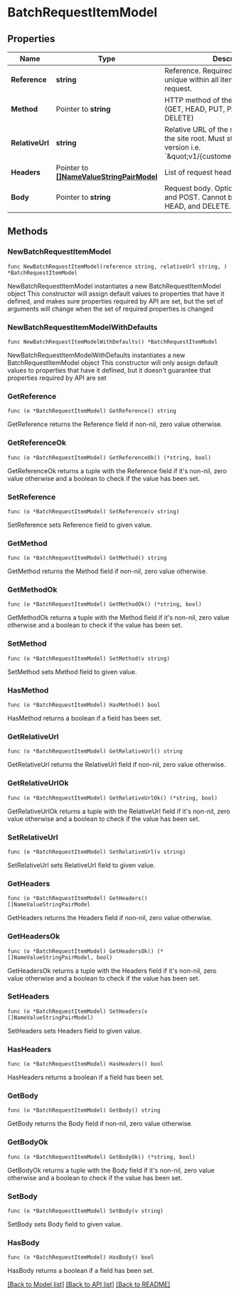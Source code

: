 # BatchRequestItemModel

## Properties

Name | Type | Description | Notes
------------ | ------------- | ------------- | -------------
**Reference** | **string** | Reference.  Required, and must be unique within all items in a single batch request. | 
**Method** | Pointer to **string** | HTTP method of the request endpoint.  (GET, HEAD, PUT, PATCH, POST, DELETE) | [optional] [default to "GET"]
**RelativeUrl** | **string** | Relative URL of the request endpoint vs. the site root. Must start with the API version i.e. &#x60;\&quot;v1/{customerid}/{siteid}/...\&quot;&#x60; | 
**Headers** | Pointer to [**[]NameValueStringPairModel**](NameValueStringPairModel.md) | List of request headers. | [optional] 
**Body** | Pointer to **string** | Request body.  Optional for PUT, PATCH, and POST. Cannot be specified for GET, HEAD, and DELETE. | [optional] 

## Methods

### NewBatchRequestItemModel

`func NewBatchRequestItemModel(reference string, relativeUrl string, ) *BatchRequestItemModel`

NewBatchRequestItemModel instantiates a new BatchRequestItemModel object
This constructor will assign default values to properties that have it defined,
and makes sure properties required by API are set, but the set of arguments
will change when the set of required properties is changed

### NewBatchRequestItemModelWithDefaults

`func NewBatchRequestItemModelWithDefaults() *BatchRequestItemModel`

NewBatchRequestItemModelWithDefaults instantiates a new BatchRequestItemModel object
This constructor will only assign default values to properties that have it defined,
but it doesn't guarantee that properties required by API are set

### GetReference

`func (o *BatchRequestItemModel) GetReference() string`

GetReference returns the Reference field if non-nil, zero value otherwise.

### GetReferenceOk

`func (o *BatchRequestItemModel) GetReferenceOk() (*string, bool)`

GetReferenceOk returns a tuple with the Reference field if it's non-nil, zero value otherwise
and a boolean to check if the value has been set.

### SetReference

`func (o *BatchRequestItemModel) SetReference(v string)`

SetReference sets Reference field to given value.


### GetMethod

`func (o *BatchRequestItemModel) GetMethod() string`

GetMethod returns the Method field if non-nil, zero value otherwise.

### GetMethodOk

`func (o *BatchRequestItemModel) GetMethodOk() (*string, bool)`

GetMethodOk returns a tuple with the Method field if it's non-nil, zero value otherwise
and a boolean to check if the value has been set.

### SetMethod

`func (o *BatchRequestItemModel) SetMethod(v string)`

SetMethod sets Method field to given value.

### HasMethod

`func (o *BatchRequestItemModel) HasMethod() bool`

HasMethod returns a boolean if a field has been set.

### GetRelativeUrl

`func (o *BatchRequestItemModel) GetRelativeUrl() string`

GetRelativeUrl returns the RelativeUrl field if non-nil, zero value otherwise.

### GetRelativeUrlOk

`func (o *BatchRequestItemModel) GetRelativeUrlOk() (*string, bool)`

GetRelativeUrlOk returns a tuple with the RelativeUrl field if it's non-nil, zero value otherwise
and a boolean to check if the value has been set.

### SetRelativeUrl

`func (o *BatchRequestItemModel) SetRelativeUrl(v string)`

SetRelativeUrl sets RelativeUrl field to given value.


### GetHeaders

`func (o *BatchRequestItemModel) GetHeaders() []NameValueStringPairModel`

GetHeaders returns the Headers field if non-nil, zero value otherwise.

### GetHeadersOk

`func (o *BatchRequestItemModel) GetHeadersOk() (*[]NameValueStringPairModel, bool)`

GetHeadersOk returns a tuple with the Headers field if it's non-nil, zero value otherwise
and a boolean to check if the value has been set.

### SetHeaders

`func (o *BatchRequestItemModel) SetHeaders(v []NameValueStringPairModel)`

SetHeaders sets Headers field to given value.

### HasHeaders

`func (o *BatchRequestItemModel) HasHeaders() bool`

HasHeaders returns a boolean if a field has been set.

### GetBody

`func (o *BatchRequestItemModel) GetBody() string`

GetBody returns the Body field if non-nil, zero value otherwise.

### GetBodyOk

`func (o *BatchRequestItemModel) GetBodyOk() (*string, bool)`

GetBodyOk returns a tuple with the Body field if it's non-nil, zero value otherwise
and a boolean to check if the value has been set.

### SetBody

`func (o *BatchRequestItemModel) SetBody(v string)`

SetBody sets Body field to given value.

### HasBody

`func (o *BatchRequestItemModel) HasBody() bool`

HasBody returns a boolean if a field has been set.


[[Back to Model list]](../README.md#documentation-for-models) [[Back to API list]](../README.md#documentation-for-api-endpoints) [[Back to README]](../README.md)


